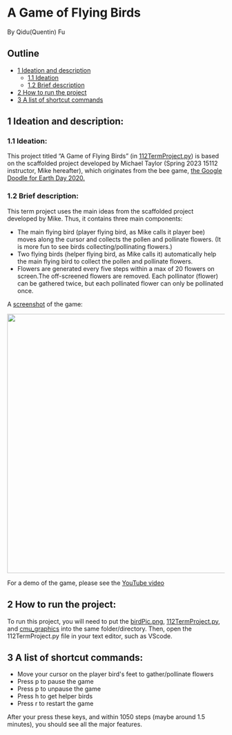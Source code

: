 # **A Game of Flying Birds**

By Qidu(Quentin) Fu

## Outline
- [1 Ideation and description](#1)
  - [1.1 Ideation](#1.1)
  - [1.2 Brief description](#1.2)
- [2 How to run the project](#2)
- [3 A list of shortcut commands](#3)
 
<a name="1"></a>
## **1 Ideation and description:**

<a name='1.1'></a>
### **1.1 Ideation:**
This project titled “A Game of Flying Birds” (in [112TermProject.py](112TermProject.py)) is based on the scaffolded project developed by Michael Taylor 
(Spring 2023 15112 instructor, Mike hereafter), which originates from the bee game, 
[the Google Doodle for Earth Day 2020.](https://www.google.com/doodles/earth-day-2020)

<a name="1.2"></a>
### **1.2 Brief description:**
This term project uses the main ideas from the scaffolded project developed by Mike. Thus, it contains three main components: 
- The main flying bird (player flying bird, as Mike calls it player bee) 
moves along the cursor and collects the pollen and pollinate flowers. (It is more fun to see birds collecting/pollinating flowers.)
- Two flying birds (helper flying bird, as Mike calls it) 
automatically help the main flying bird to collect the pollen
and pollinate flowers.
- Flowers are generated every five steps 
within a max of 20 flowers on screen.The off-screened flowers are removed.
Each pollinator (flower) can be gathered twice, but each pollinated flower can only be pollinated once.

A [screenshot](images/gameDemo.png) of the game:

<img align='center' src='images/gameDemo.png' width=800, height=600>

For a demo of the game, please see the [YouTube video](https://youtu.be/Xma-Pj436HI)

<a name='2'></a>
## **2 How to run the project:**

To run this project, you will need to put the [birdPic.png](images/birdPic.png), [112TermProject.py](112TermProject.py), 
and [cmu_graphics](https://academy.cs.cmu.edu/desktop) into the same folder/directory. 
Then, open the 112TermProject.py file in your text editor, such as VScode. 

<a name='3'></a>
## **3 A list of shortcut commands:**
- Move your cursor on the player bird's feet to gather/pollinate flowers
- Press p to pause the game
- Press p to unpause the game
- Press h to get helper birds
- Press r to restart the game

After your press these keys, and within 1050 steps (maybe around 1.5 minutes), you should see all the major features. 
